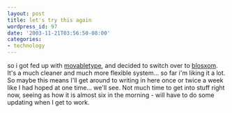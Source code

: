 ```yaml
---
layout: post
title: let's try this again
wordpress_id: 97
date: '2003-11-21T03:56:50-08:00'
categories:
- technology
---
```

so i got fed up with [movabletype][], and decided to switch over to [blosxom][].  It's a much cleaner and much more
flexible system... so far i'm liking it a lot.  So maybe this means I'll get around to writing in here once or twice a
week like I had hoped at one time... we'll see.  Not much time to get into stuff right now, seeing as how it is almost
six in the morning - will have to do some updating when I get to work.

[movabletype]: http://www.movabletype.org
[blosxom]: http://www.blosxom.com
